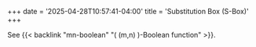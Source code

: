 +++
date = '2025-04-28T10:57:41-04:00'
title = 'Substitution Box (S-Box)'
+++

See {{< backlink "mn-boolean" "\( (m,n) \)-Boolean function" >}}.
